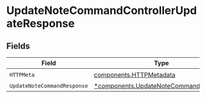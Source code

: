 # UpdateNoteCommandControllerUpdateResponse


## Fields

| Field                                                                                         | Type                                                                                          | Required                                                                                      | Description                                                                                   |
| --------------------------------------------------------------------------------------------- | --------------------------------------------------------------------------------------------- | --------------------------------------------------------------------------------------------- | --------------------------------------------------------------------------------------------- |
| `HTTPMeta`                                                                                    | [components.HTTPMetadata](../../models/components/httpmetadata.md)                            | :heavy_check_mark:                                                                            | N/A                                                                                           |
| `UpdateNoteCommandResponse`                                                                   | [*components.UpdateNoteCommandResponse](../../models/components/updatenotecommandresponse.md) | :heavy_minus_sign:                                                                            | N/A                                                                                           |